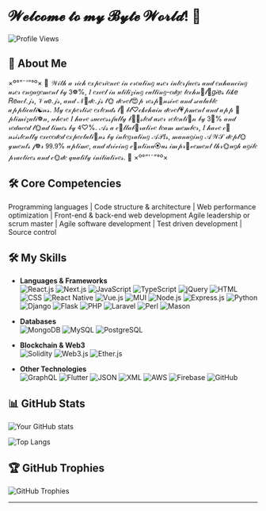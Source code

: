 # 𝓦𝓮𝓵𝓬𝓸𝓶𝓮 𝓽𝓸 𝓶𝔂 𝓑𝔂𝓽𝓮 𝓦𝓸𝓻𝓵𝓭! 👋

![Profile Views](https://komarev.com/ghpvc/?username=ByteWorldArchitect&color=blue)

## 🚀 About Me

×º°”˜'”°º×   🎀  𝒲𝒾𝓉𝒽 𝒶 𝓇𝒾𝒸𝒽 𝑒𝓍𝓅𝑒𝓇𝒾𝑒𝓃𝒸𝑒 𝒾𝓃 𝒸𝓇𝑒𝒶𝓉𝒾𝓃𝑔 𝓊𝓈𝑒𝓇 𝒾𝓃𝓉𝑒𝓇𝒻𝒶𝒸𝑒𝓈 𝒶𝓃𝒹 𝑒𝓃𝒽𝒶𝓃𝒸𝒾𝓃𝑔 𝓊𝓈𝑒𝓇 𝑒𝓃𝑔𝒶𝑔𝑒𝓂𝑒𝓃𝓉 𝒷𝓎 𝟥❁%, 𝐼 𝑒𝓍𝒸𝑒𝓁 𝒾𝓃 𝓊𝓉𝒾𝓁𝒾𝓏𝒾𝓃𝑔 𝒸𝓊𝓉𝓉𝒾𝓃𝑔-𝑒𝒹𝑔𝑒 𝓉𝑒𝒸𝒽𝓃💙𝓁🌸𝑔𝒾𝑒𝓈 𝓁𝒾𝓀𝑒 𝑅𝑒𝒶𝒸𝓉.𝒿𝓈, 𝒱𝓊𝑒.𝒿𝓈, 𝒶𝓃𝒹 𝒩🍑𝒹𝑒.𝒿𝓈 𝓉🌞 𝒹𝑒𝓋𝑒𝓁😍𝓅 𝓇𝑒𝓈𝓅💍𝓃𝓈𝒾𝓋𝑒 𝒶𝓃𝒹 𝓈𝒸𝒶𝓁𝒶𝒷𝓁𝑒 𝒶𝓅𝓅𝓁𝒾𝒸𝒶𝓉𝒾☯𝓃𝓈. 𝑀𝓎 𝑒𝓍𝓅𝑒𝓇𝓉𝒾𝓈𝑒 𝑒𝓍𝓉𝑒𝓃𝒹𝓈 𝓉💮 𝒷𝓁♡𝒸𝓀𝒸𝒽𝒶𝒾𝓃 𝒹𝑒𝓋𝑒𝓁💗𝓅𝓂𝑒𝓃𝓉 𝒶𝓃𝒹 𝒶𝓅𝓅 💙𝓅𝓉𝒾𝓂𝒾𝓏𝒶𝓉𝒾❁𝓃, 𝓌𝒽𝑒𝓇𝑒 𝐼 𝒽𝒶𝓋𝑒 𝓈𝓊𝒸𝒸𝑒𝓈𝓈𝒻𝓊𝓁𝓁𝓎 𝒷🍩💙𝓈𝓉𝑒𝒹 𝓊𝓈𝑒𝓇 𝓇𝑒𝓉𝑒𝓃𝓉𝒾🍬𝓃 𝒷𝓎 𝟥💙% 𝒶𝓃𝒹 𝓇𝑒𝒹𝓊𝒸𝑒𝒹 𝓁🌞𝒶𝒹 𝓉𝒾𝓂𝑒𝓈 𝒷𝓎 𝟦♡%. 𝒜𝓈 𝒶 𝒸🍑𝓁𝓁𝒶𝒷💮𝓇𝒶𝓉𝒾𝓋𝑒 𝓉𝑒𝒶𝓂 𝓂𝑒𝓂𝒷𝑒𝓇, 𝐼 𝒽𝒶𝓋𝑒 𝒸🌺𝓃𝓈𝒾𝓈𝓉𝑒𝓃𝓉𝓁𝓎 𝑒𝓍𝒸𝑒𝑒𝒹𝑒𝒹 𝑒𝓍𝓅𝑒𝒸𝓉𝒶𝓉𝒾🍑𝓃𝓈 𝒷𝓎 𝒾𝓃𝓉𝑒𝑔𝓇𝒶𝓉𝒾𝓃𝑔 𝒜𝒫𝐼𝓈, 𝓂𝒶𝓃𝒶𝑔𝒾𝓃𝑔 𝒜𝒲𝒮 𝒹𝑒𝓅𝓁🌞𝓎𝓂𝑒𝓃𝓉𝓈 𝒻❁𝓇 𝟫𝟫.𝟫% 𝓊𝓅𝓉𝒾𝓂𝑒, 𝒶𝓃𝒹 𝒹𝓇𝒾𝓋𝒾𝓃𝑔 𝒸🍬𝓃𝓉𝒾𝓃𝓊🏵𝓊𝓈 𝒾𝓂𝓅𝓇💍𝓋𝑒𝓂𝑒𝓃𝓉 𝓉𝒽𝓇🌞𝓊𝑔𝒽 𝒶𝑔𝒾𝓁𝑒 𝓅𝓇𝒶𝒸𝓉𝒾𝒸𝑒𝓈 𝒶𝓃𝒹 𝒸🌞𝒹𝑒 𝓆𝓊𝒶𝓁𝒾𝓉𝓎 𝒾𝓃𝒾𝓉𝒾𝒶𝓉𝒾𝓋𝑒𝓈.  🎀   ×º°”'˜”°º×

## 🛠️ Core Competencies
Programming languages | Code structure & architecture | Web performance optimization | Front-end & back-end web development
Agile leadership or scrum master | Agile software development | Test driven development | Source control

## 🛠️ My Skills

- **Languages & Frameworks**  
    ![React.js](https://img.shields.io/badge/React.js-61DAFB?style=for-the-badge&logo=react&logoColor=white)
    ![Next.js](https://img.shields.io/badge/Next.js-000000?style=for-the-badge&logo=next.js&logoColor=white)
    ![JavaScript](https://img.shields.io/badge/JavaScript-F7DF1E?style=for-the-badge&logo=javascript&logoColor=black)
    ![TypeScript](https://img.shields.io/badge/TypeScript-3178C6?style=for-the-badge&logo=typescript&logoColor=white)
    ![jQuery](https://img.shields.io/badge/jQuery-0769AD?style=for-the-badge&logo=jquery&logoColor=white)
    ![HTML](https://img.shields.io/badge/HTML-E34F26?style=for-the-badge&logo=html5&logoColor=white)
    ![CSS](https://img.shields.io/badge/CSS-1572B6?style=for-the-badge&logo=css3&logoColor=white)
    ![React Native](https://img.shields.io/badge/React_Native-61DAFB?style=for-the-badge&logo=react&logoColor=white)
    ![Vue.js](https://img.shields.io/badge/Vue.js-4FC08D?style=for-the-badge&logo=vue.js&logoColor=white)
    ![MUI](https://img.shields.io/badge/MUI-007FFF?style=for-the-badge&logo=mui&logoColor=white)
    ![Node.js](https://img.shields.io/badge/Node.js-339933?style=for-the-badge&logo=node.js&logoColor=white)
    ![Express.js](https://img.shields.io/badge/Express.js-000000?style=for-the-badge&logo=express&logoColor=white)
    ![Python](https://img.shields.io/badge/Python-3776AB?style=for-the-badge&logo=python&logoColor=white)
    ![Django](https://img.shields.io/badge/Django-092E20?style=for-the-badge&logo=django&logoColor=white)
    ![Flask](https://img.shields.io/badge/Flask-000000?style=for-the-badge&logo=flask&logoColor=white)
    ![PHP](https://img.shields.io/badge/PHP-777BB4?style=for-the-badge&logo=php&logoColor=white)
    ![Laravel](https://img.shields.io/badge/Laravel-FF2D20?style=for-the-badge&logo=laravel&logoColor=white)
    ![Perl](https://img.shields.io/badge/Perl-39457E?style=for-the-badge&logo=perl&logoColor=white)
    ![Mason](https://img.shields.io/badge/Mason-39457E?style=for-the-badge&logo=perl&logoColor=white)
    
- **Databases**  
    ![MongoDB](https://img.shields.io/badge/MongoDB-47A248?style=for-the-badge&logo=mongodb&logoColor=white)
    ![MySQL](https://img.shields.io/badge/MySQL-4479A1?style=for-the-badge&logo=mysql&logoColor=white)
    ![PostgreSQL](https://img.shields.io/badge/PostgreSQL-336791?style=for-the-badge&logo=postgresql&logoColor=white)

- **Blockchain & Web3**  
    ![Solidity](https://img.shields.io/badge/Solidity-363636?style=for-the-badge&logo=solidity&logoColor=white)
    ![Web3.js](https://img.shields.io/badge/Web3.js-F16822?style=for-the-badge&logo=web3.js&logoColor=white)
    ![Ether.js](https://img.shields.io/badge/Ether.js-3C3C3D?style=for-the-badge&logo=ethereum&logoColor=white)

- **Other Technologies**  
    ![GraphQL](https://img.shields.io/badge/GraphQL-E10098?style=for-the-badge&logo=graphql&logoColor=white)
    ![Flutter](https://img.shields.io/badge/Flutter-02569B?style=for-the-badge&logo=flutter&logoColor=white)
    ![JSON](https://img.shields.io/badge/JSON-000000?style=for-the-badge&logo=json&logoColor=white)
    ![XML](https://img.shields.io/badge/XML-8A2BE2?style=for-the-badge&logo=xml&logoColor=white)
    ![AWS](https://img.shields.io/badge/AWS-232F3E?style=for-the-badge&logo=amazon-aws&logoColor=white)
    ![Firebase](https://img.shields.io/badge/Firebase-FFCA28?style=for-the-badge&logo=firebase&logoColor=black)
    ![GitHub](https://img.shields.io/badge/GitHub-181717?style=for-the-badge&logo=github&logoColor=white)

## 📊 GitHub Stats

![Your GitHub stats](https://github-readme-stats.vercel.app/api?username=ByteWorldArchitect&show_icons=true&theme=radical)

![Top Langs](https://github-readme-stats.vercel.app/api/top-langs/?username=ByteWorldArchitect&layout=compact&theme=radical)

## 🏆 GitHub Trophies

![GitHub Trophies](https://github-profile-trophy.vercel.app/?username=ByteWorldArchitect&theme=onedark)

---
